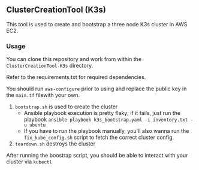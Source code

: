 ## ClusterCreationTool (K3s)
This tool is used to create and bootstrap a three node K3s cluster in AWS EC2.

### Usage
You can clone this repository and work from within the `ClusterCreationTool-K3s` directory.

Refer to the requirements.txt for required dependencies.

You should run `aws-configure` prior to using and replace the public key in the `main.tf` filewith your own. 

1. `bootstrap.sh` is used to create the cluster
	* Ansible playbook execution is pretty flaky; if it fails, just run the playbook `ansible playbook k3s_bootstrap.yaml -i inventory.txt -u ubuntu` 
	* If you have to run the playbook manually, you'll also wanna run the `fix_kube_config.sh` script to fetch the correct cluster config.
2. `teardown.sh` destroys the cluster

After running the boostrap script, you should be able to interact with your cluster via `kubectl`
